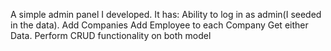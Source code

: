 A simple admin panel I developed.
It has:
Ability to log in as admin(I seeded in the data).
Add Companies
Add Employee to each Company
Get either Data.
Perform CRUD functionality on both model
